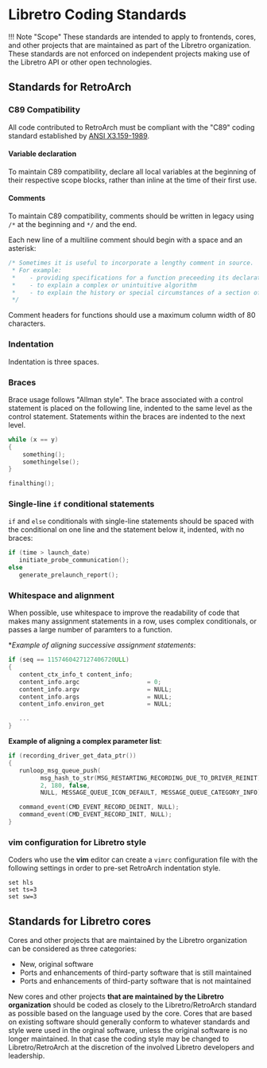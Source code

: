 # Libretro Coding Standards

!!! Note "Scope"
    These standards are intended to apply to frontends, cores, and other projects that are maintained as part of the Libretro organization. These standards are not enforced on independent projects making use of the Libretro API or other open technologies.

## Standards for RetroArch

### C89 Compatibility

All code contributed to RetroArch must be compliant with the "C89" coding standard established by [ANSI X3.159-1989](https://web.archive.org/web/20110306044509/http://flash-gordon.me.uk/ansi.c.txt).

####  Variable declaration
To maintain C89 compatibility, declare all local variables at the beginning of their respective scope blocks, rather than inline at the time of their first use.

#### Comments
To maintain C89 compatibility, comments should be written in legacy using `/*` at the beginning and `*/` and the end.

Each new line of a multiline comment should begin with a space and an asterisk:

```c
/* Sometimes it is useful to incorporate a lengthy comment in source.
 * For example:
 *    - providing specifications for a function preceeding its declaration
 *    - to explain a complex or unintuitive algorithm
 *    - to explain the history or special circumstances of a section of code
 */
```
Comment headers for functions should use a maximum column width of 80 characters. 

### Indentation

Indentation is three spaces.

### Braces

Brace usage follows "Allman style". The brace associated with a control statement is placed on the following line, indented to the same level as the control statement. Statements within the braces are indented to the next level.

```c
while (x == y)
{
    something();
    somethingelse();
}

finalthing();
```

### Single-line `if` conditional statements

`if` and `else` conditionals with single-line statements should be spaced with the conditional on one line and the statement below it, indented, with no braces:

```c
if (time > launch_date)
   initiate_probe_communication();
else
   generate_prelaunch_report();
```

### Whitespace and alignment

When possible, use whitespace to improve the readability of code that makes many assignment statements in a row, uses complex conditionals, or passes a large number of paramters to a function.

**Example of aligning successive assignment statements*:

```c
if (seq == 1157460427127406720ULL)
{
   content_ctx_info_t content_info;
   content_info.argc                   = 0;
   content_info.argv                   = NULL;
   content_info.args                   = NULL;
   content_info.environ_get            = NULL;

   ...
}
```

**Example of aligning a complex parameter list**:

```c
if (recording_driver_get_data_ptr())
{
   runloop_msg_queue_push(
         msg_hash_to_str(MSG_RESTARTING_RECORDING_DUE_TO_DRIVER_REINIT),
         2, 180, false,
         NULL, MESSAGE_QUEUE_ICON_DEFAULT, MESSAGE_QUEUE_CATEGORY_INFO);

   command_event(CMD_EVENT_RECORD_DEINIT, NULL);
   command_event(CMD_EVENT_RECORD_INIT, NULL);
}
```

### vim configuration for Libretro style

Coders who use the **vim** editor can create a `vimrc` configuration file with the following settings in order to pre-set RetroArch indentation style.

```
set hls
set ts=3
set sw=3
```

## Standards for Libretro cores

Cores and other projects that are maintained by the Libretro organization can be considered as three categories:

  * New, original software
  * Ports and enhancements of third-party software that is still maintained
  * Ports and enhancements of third-party software that is not maintained
  
New cores and other projects **that are maintained by the Libretro organization** should be coded as closely to the Libretro/RetroArch standard as possible based on the language used by the core. Cores that are based on existing software should generally conform to whatever standards and style were used in the orginal software, unless the original software is no longer maintained. In that case the coding style may be changed to Libretro/RetroArch at the discretion of the involved Libretro developers and leadership.
